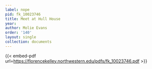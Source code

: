 ```yaml
---
label: nope
pid: fk_10023746
title: Meet at Hull House
year:
author: Molie Evans
order: '140'
layout: single
collection: documents
---
```



{{< embed-pdf url=https://florencekelley.northwestern.edu/pdfs/fk_10023746.pdf >}}
